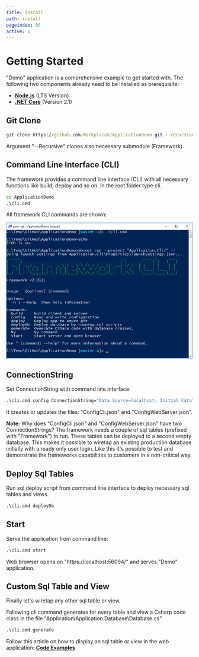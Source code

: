 ```yaml
---
title: Install
path: install
pageindex: 05
active: 1
--- 
```


# Getting Started

"Demo" application is a comprehensive example to get started with. The following two components already need to be installed as prerequisite:

* **[Node.js](https://nodejs.org/en/)** (LTS Version)
* **[.NET Core](https://dotnet.microsoft.com/download)** (Version 2.1)

## Git Clone
```cmd
git clone https://github.com/WorkplaceX/ApplicationDemo.git --recursive
```
Argument "--Recursive" clones also necessary submodule (Framework).

## Command Line Interface (CLI)
The framework provides a command line interface (CLI) with all necessary functions like build, deploy and so on. In the root folder type cli.
```cmd
cd ApplicationDemo
.\cli.cmd
```
All framework CLI commands are shown:

![Cli](Doc/Cli.png)

## ConnectionString
Set ConnectionString with command line interface:
```cmd
.\cli.cmd config ConnectionString="Data Source=localhost; Initial Catalog=Application; Integrated Security=True;"
```

It creates or updates the files: "ConfigCli.json" and "ConfigWebServer.json".

**Note:** Why does "ConfigCli.json" and "ConfigWebServer.json" have two ConnectionStrings? The framework needs a couple of sql tables (prefixed with "Framework") to run. These tables can be deployed to a second empty database. This makes it possible to wiretap an existing production database initially with a ready only user login. Like this it's possible to test and demonstrate the frameworks capabilities to customers in a non-critical way.

## Deploy Sql Tables
Run sql deploy script from command line interface to deploy necessary sql tables and views.
```cmd
.\cli.cmd deployDb
```

## Start
Serve the application from command line:
```cmd
.\cli.cmd start
```

Web browser opens on "https://localhost:56094/" and serves "Demo" application.

## Custom Sql Table and View

Finally let's wiretap any other sql table or view.

Following cli command generates for every table and view a Csharp code class in the file "Application\Application.Database\Database.cs"

```cmd
.\cli.cmd generate
```

Follow this article on how to display an sql table or view in the web application: **[Code Examples](code)**

